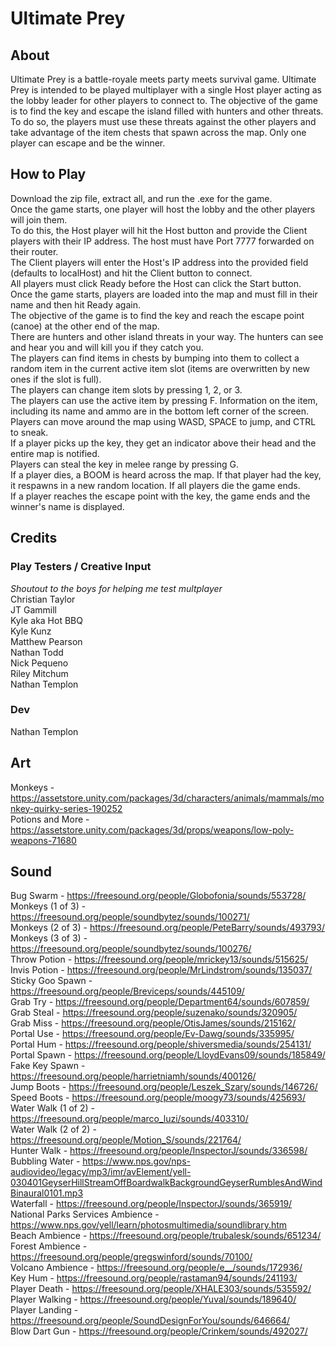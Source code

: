 # Ultimate Prey

## About
Ultimate Prey is a battle-royale meets party meets survival game. Ultimate Prey is intended to be played multiplayer with a single Host player acting as the lobby leader for other players to connect to. The objective of the game is to find the key and escape the island filled with hunters and other threats. To do so, the players must use these threats against the other players and take advantage of the item chests that spawn across the map. Only one player can escape and be the winner.  

## How to Play
Download the zip file, extract all, and run the .exe for the game.  
Once the game starts, one player will host the lobby and the other players will join them.  
To do this, the Host player will hit the Host button and provide the Client players with their IP address. The host must have Port 7777 forwarded on their router.  
The Client players will enter the Host's IP address into the provided field (defaults to localHost) and hit the Client button to connect.  
All players must click Ready before the Host can click the Start button.  
Once the game starts, players are loaded into the map and must fill in their name and then hit Ready again.  
The objective of the game is to find the key and reach the escape point (canoe) at the other end of the map.  
There are hunters and other island threats in your way. The hunters can see and hear you and will kill you if they catch you.  
The players can find items in chests by bumping into them to collect a random item in the current active item slot (items are overwritten by new ones if the slot is full).  
The players can change item slots by pressing 1, 2, or 3.  
The players can use the active item by pressing F. Information on the item, including its name and ammo are in the bottom left corner of the screen.  
Players can move around the map using WASD, SPACE to jump, and CTRL to sneak.  
If a player picks up the key, they get an indicator above their head and the entire map is notified.  
Players can steal the key in melee range by pressing G.  
If a player dies, a BOOM is heard across the map. If that player had the key, it respawns in a new random location. If all players die the game ends.  
If a player reaches the escape point with the key, the game ends and the winner's name is displayed.  

## Credits

### Play Testers / Creative Input
*Shoutout to the boys for helping me test multplayer*  
Christian Taylor  
JT Gammill  
Kyle aka Hot BBQ  
Kyle Kunz  
Matthew Pearson  
Nathan Todd  
Nick Pequeno  
Riley Mitchum  
Nathan Templon

### Dev
Nathan Templon  

## Art
Monkeys - https://assetstore.unity.com/packages/3d/characters/animals/mammals/monkey-quirky-series-190252  
Potions and More - https://assetstore.unity.com/packages/3d/props/weapons/low-poly-weapons-71680  

## Sound
Bug Swarm - https://freesound.org/people/Globofonia/sounds/553728/  
Monkeys (1 of 3) - https://freesound.org/people/soundbytez/sounds/100271/  
Monkeys (2 of 3) - https://freesound.org/people/PeteBarry/sounds/493793/  
Monkeys (3 of 3) - https://freesound.org/people/soundbytez/sounds/100276/  
Throw Potion - https://freesound.org/people/mrickey13/sounds/515625/  
Invis Potion - https://freesound.org/people/MrLindstrom/sounds/135037/  
Sticky Goo Spawn - https://freesound.org/people/Breviceps/sounds/445109/  
Grab Try - https://freesound.org/people/Department64/sounds/607859/  
Grab Steal - https://freesound.org/people/suzenako/sounds/320905/  
Grab Miss - https://freesound.org/people/OtisJames/sounds/215162/  
Portal Use - https://freesound.org/people/Ev-Dawg/sounds/335995/  
Portal Hum - https://freesound.org/people/shiversmedia/sounds/254131/  
Portal Spawn - https://freesound.org/people/LloydEvans09/sounds/185849/  
Fake Key Spawn - https://freesound.org/people/harrietniamh/sounds/400126/  
Jump Boots - https://freesound.org/people/Leszek_Szary/sounds/146726/  
Speed Boots - https://freesound.org/people/moogy73/sounds/425693/  
Water Walk (1 of 2) - https://freesound.org/people/marco_luzi/sounds/403310/  
Water Walk (2 of 2) - https://freesound.org/people/Motion_S/sounds/221764/  
Hunter Walk - https://freesound.org/people/InspectorJ/sounds/336598/  
Bubbling Water - https://www.nps.gov/nps-audiovideo/legacy/mp3/imr/avElement/yell-030401GeyserHillStreamOffBoardwalkBackgroundGeyserRumblesAndWindBinaural0101.mp3  
Waterfall - https://freesound.org/people/InspectorJ/sounds/365919/  
National Parks Services Ambience - https://www.nps.gov/yell/learn/photosmultimedia/soundlibrary.htm  
Beach Ambience - https://freesound.org/people/trubalesk/sounds/651234/  
Forest Ambience - https://freesound.org/people/gregswinford/sounds/70100/  
Volcano Ambience - https://freesound.org/people/e__/sounds/172936/  
Key Hum - https://freesound.org/people/rastaman94/sounds/241193/  
Player Death - https://freesound.org/people/XHALE303/sounds/535592/  
Player Walking - https://freesound.org/people/Yuval/sounds/189640/  
Player Landing - https://freesound.org/people/SoundDesignForYou/sounds/646664/  
Blow Dart Gun - https://freesound.org/people/Crinkem/sounds/492027/  















